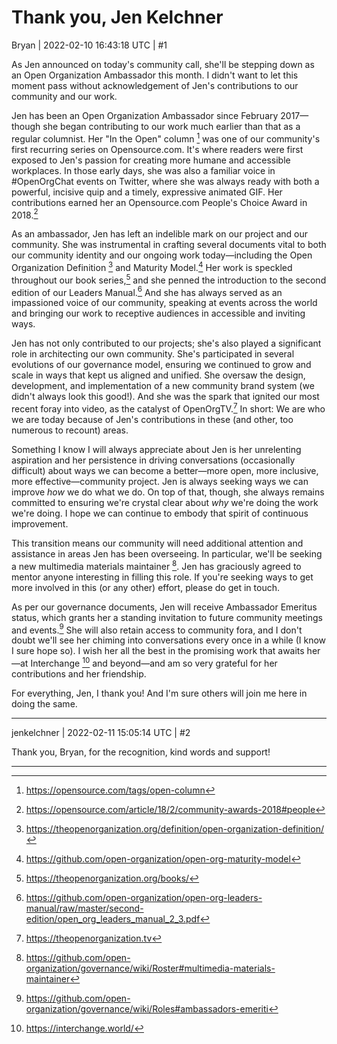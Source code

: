 # Thank you, Jen Kelchner
Bryan | 2022-02-10 16:43:18 UTC | #1

As Jen announced on today's community call, she'll be stepping down as an Open Organization Ambassador this month. I didn't want to let this moment pass without acknowledgement of Jen's contributions to our community and our work.

Jen has been an Open Organization Ambassador since February 2017—though she began contributing to our work much earlier than that as a regular columnist. Her "In the Open" column [^1] was one of our community's first recurring series on Opensource.com. It's where readers were first exposed to Jen's passion for creating more humane and accessible workplaces. In those early days, she was also a familiar voice in #OpenOrgChat events on Twitter, where she was always ready with both a powerful, incisive quip and a timely, expressive animated GIF. Her contributions earned her an Opensource.com People's Choice Award in 2018.[^2]

As an ambassador, Jen has left an indelible mark on our project and our community. She was instrumental in crafting several documents vital to both our community identity and our ongoing work today—including the Open Organization Definition [^3] and Maturity Model.[^4] Her work is speckled throughout our book series,[^5] and she penned the introduction to the second edition of our Leaders Manual.[^6] And she has always served as an impassioned voice of our community, speaking at events across the world and bringing our work to receptive audiences in accessible and inviting ways.

Jen has not only contributed to our projects; she's also played a significant role in architecting our own community. She's participated in several evolutions of our governance model, ensuring we continued to grow and scale in ways that kept us aligned and unified. She oversaw the design, development, and implementation of a new community brand system (we didn't always look this good!). And she was the spark that ignited our most recent foray into video, as the catalyst of OpenOrgTV.[^7] In short: We are who we are today because of Jen's contributions in these (and other, too numerous to recount) areas.

Something I know I will always appreciate about Jen is her unrelenting aspiration and her persistence in driving conversations (occasionally difficult) about ways we can become a better—more open, more inclusive, more effective—community project. Jen is always seeking ways we can improve *how* we do what we do. On top of that, though, she always remains committed to ensuring we're crystal clear about *why* we're doing the work we're doing. I hope we can continue to embody that spirit of continuous improvement.

This transition means our community will need additional attention and assistance in areas Jen has been overseeing. In particular, we'll be seeking a new multimedia materials maintainer [^8]. Jen has graciously agreed to mentor anyone interesting in filling this role. If you're seeking ways to get more involved in this (or any other) effort, please do get in touch.

As per our governance documents, Jen will receive Ambassador Emeritus status, which grants her a standing invitation to future community meetings and events.[^9] She will also retain access to community fora, and I don't doubt we'll see her chiming into conversations every once in a while (I know I sure hope so). I wish her all the best in the promising work that awaits her—at Interchange [^10] and beyond—and am so very grateful for her contributions and her friendship.

For everything, Jen, I thank you! And I'm sure others will join me here in doing the same.

[^1]: https://opensource.com/tags/open-column
[^2]: https://opensource.com/article/18/2/community-awards-2018#people
[^3]: https://theopenorganization.org/definition/open-organization-definition/
[^4]: https://github.com/open-organization/open-org-maturity-model
[^5]: https://theopenorganization.org/books/
[^6]: https://github.com/open-organization/open-org-leaders-manual/raw/master/second-edition/open_org_leaders_manual_2_3.pdf
[^7]: https://theopenorganization.tv
[^8]: https://github.com/open-organization/governance/wiki/Roster#multimedia-materials-maintainer
[^9]: https://github.com/open-organization/governance/wiki/Roles#ambassadors-emeriti
[^10]: https://interchange.world/

-------------------------

jenkelchner | 2022-02-11 15:05:14 UTC | #2

Thank you, Bryan, for the recognition, kind words and support!

-------------------------

